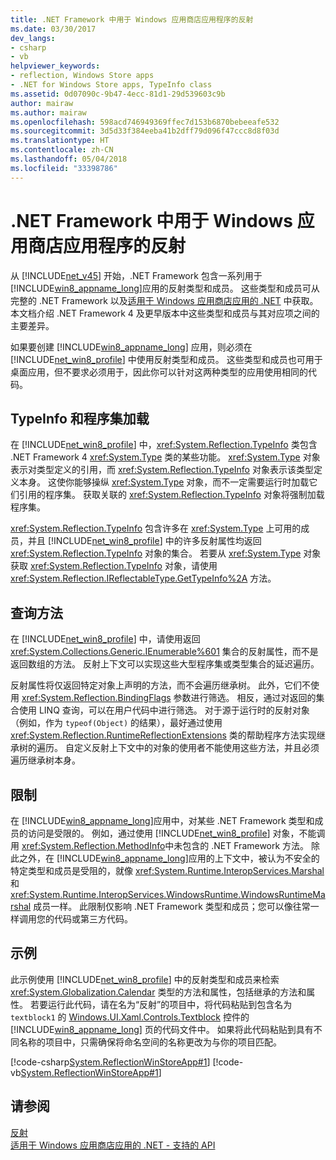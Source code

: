 ```yaml
---
title: .NET Framework 中用于 Windows 应用商店应用程序的反射
ms.date: 03/30/2017
dev_langs:
- csharp
- vb
helpviewer_keywords:
- reflection, Windows Store apps
- .NET for Windows Store apps, TypeInfo class
ms.assetid: 0d07090c-9b47-4ecc-81d1-29d539603c9b
author: mairaw
ms.author: mairaw
ms.openlocfilehash: 598acd746949369ffec7d153b6870bebeeafe532
ms.sourcegitcommit: 3d5d33f384eeba41b2dff79d096f47ccc8d8f03d
ms.translationtype: HT
ms.contentlocale: zh-CN
ms.lasthandoff: 05/04/2018
ms.locfileid: "33398786"
---
```

# <a name="reflection-in-the-net-framework-for-windows-store-apps"></a>.NET Framework 中用于 Windows 应用商店应用程序的反射
从 [!INCLUDE[net_v45](../../../includes/net-v45-md.md)] 开始，.NET Framework 包含一系列用于 [!INCLUDE[win8_appname_long](../../../includes/win8-appname-long-md.md)]应用的反射类型和成员。 这些类型和成员可从完整的 .NET Framework 以及[适用于 Windows 应用商店应用的 .NET](http://go.microsoft.com/fwlink/?LinkID=225700) 中获取。 本文档介绍 .NET Framework 4 及更早版本中这些类型和成员与其对应项之间的主要差异。  
  
 如果要创建 [!INCLUDE[win8_appname_long](../../../includes/win8-appname-long-md.md)] 应用，则必须在 [!INCLUDE[net_win8_profile](../../../includes/net-win8-profile-md.md)] 中使用反射类型和成员。 这些类型和成员也可用于桌面应用，但不要求必须用于，因此你可以针对这两种类型的应用使用相同的代码。  
  
## <a name="typeinfo-and-assembly-loading"></a>TypeInfo 和程序集加载  
 在 [!INCLUDE[net_win8_profile](../../../includes/net-win8-profile-md.md)] 中，<xref:System.Reflection.TypeInfo> 类包含 .NET Framework 4 <xref:System.Type> 类的某些功能。 <xref:System.Type> 对象表示对类型定义的引用，而 <xref:System.Reflection.TypeInfo> 对象表示该类型定义本身。 这使你能够操纵 <xref:System.Type> 对象，而不一定需要运行时加载它们引用的程序集。 获取关联的 <xref:System.Reflection.TypeInfo> 对象将强制加载程序集。  
  
 <xref:System.Reflection.TypeInfo> 包含许多在 <xref:System.Type> 上可用的成员，并且 [!INCLUDE[net_win8_profile](../../../includes/net-win8-profile-md.md)] 中的许多反射属性均返回 <xref:System.Reflection.TypeInfo> 对象的集合。 若要从 <xref:System.Type> 对象获取 <xref:System.Reflection.TypeInfo> 对象，请使用 <xref:System.Reflection.IReflectableType.GetTypeInfo%2A> 方法。  
  
## <a name="query-methods"></a>查询方法  
 在 [!INCLUDE[net_win8_profile](../../../includes/net-win8-profile-md.md)] 中，请使用返回 <xref:System.Collections.Generic.IEnumerable%601> 集合的反射属性，而不是返回数组的方法。 反射上下文可以实现这些大型程序集或类型集合的延迟遍历。  
  
 反射属性将仅返回特定对象上声明的方法，而不会遍历继承树。 此外，它们不使用 <xref:System.Reflection.BindingFlags> 参数进行筛选。 相反，通过对返回的集合使用 LINQ 查询，可以在用户代码中进行筛选。 对于源于运行时的反射对象（例如，作为 `typeof(Object)` 的结果），最好通过使用 <xref:System.Reflection.RuntimeReflectionExtensions> 类的帮助程序方法实现继承树的遍历。 自定义反射上下文中的对象的使用者不能使用这些方法，并且必须遍历继承树本身。  
  
## <a name="restrictions"></a>限制  
 在 [!INCLUDE[win8_appname_long](../../../includes/win8-appname-long-md.md)]应用中，对某些 .NET Framework 类型和成员的访问是受限的。 例如，通过使用 [!INCLUDE[net_win8_profile](../../../includes/net-win8-profile-md.md)] 对象，不能调用 <xref:System.Reflection.MethodInfo>中未包含的 .NET Framework 方法。 除此之外，在 [!INCLUDE[win8_appname_long](../../../includes/win8-appname-long-md.md)]应用的上下文中，被认为不安全的特定类型和成员是受阻的，就像  <xref:System.Runtime.InteropServices.Marshal> 和 <xref:System.Runtime.InteropServices.WindowsRuntime.WindowsRuntimeMarshal> 成员一样。 此限制仅影响 .NET Framework 类型和成员；您可以像往常一样调用您的代码或第三方代码。  
  
## <a name="example"></a>示例  
 此示例使用 [!INCLUDE[net_win8_profile](../../../includes/net-win8-profile-md.md)] 中的反射类型和成员来检索 <xref:System.Globalization.Calendar> 类型的方法和属性，包括继承的方法和属性。 若要运行此代码，请在名为“反射”的项目中，将代码粘贴到包含名为 `textblock1` 的 [Windows.UI.Xaml.Controls.Textblock](http://msdn.microsoft.com/library/windows/apps/windows.ui.xaml.controls.textblock.aspx) 控件的 [!INCLUDE[win8_appname_long](../../../includes/win8-appname-long-md.md)] 页的代码文件中。 如果将此代码粘贴到具有不同名称的项目中，只需确保将命名空间的名称更改为与你的项目匹配。  
  
 [!code-csharp[System.ReflectionWinStoreApp#1](../../../samples/snippets/csharp/VS_Snippets_CLR_System/system.reflectionwinstoreapp/cs/mainpage.xaml.cs#1)]
 [!code-vb[System.ReflectionWinStoreApp#1](../../../samples/snippets/visualbasic/VS_Snippets_CLR_System/system.reflectionwinstoreapp/vb/mainpage.xaml.vb#1)]  
  
## <a name="see-also"></a>请参阅  
 [反射](../../../docs/framework/reflection-and-codedom/reflection.md)  
 [适用于 Windows 应用商店应用的 .NET - 支持的 API](http://go.microsoft.com/fwlink/?LinkID=225700)
